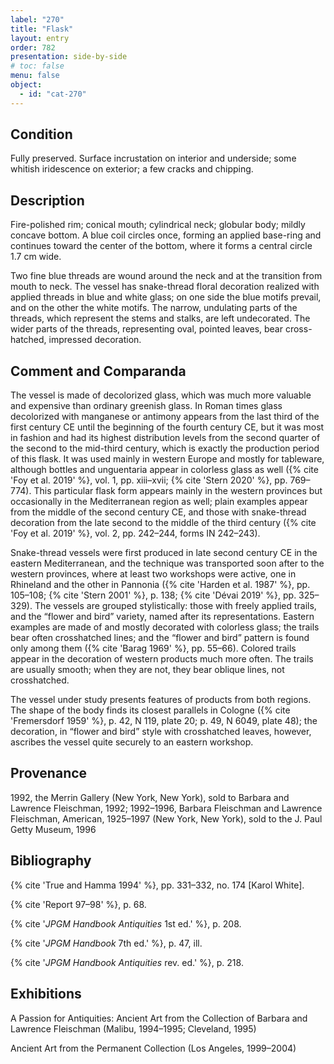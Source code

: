 ```yaml
---
label: "270"
title: "Flask"
layout: entry
order: 782
presentation: side-by-side
# toc: false
menu: false
object:
  - id: "cat-270"
---
```


## Condition

Fully preserved. Surface incrustation on interior and underside; some whitish iridescence on exterior; a few cracks and chipping.

## Description

Fire-polished rim; conical mouth; cylindrical neck; globular body; mildly concave bottom. A blue coil circles once, forming an applied base-ring and continues toward the center of the bottom, where it forms a central circle 1.7 cm wide.

Two fine blue threads are wound around the neck and at the transition from mouth to neck. The vessel has snake-thread floral decoration realized with applied threads in blue and white glass; on one side the blue motifs prevail, and on the other the white motifs. The narrow, undulating parts of the threads, which represent the stems and stalks, are left undecorated. The wider parts of the threads, representing oval, pointed leaves, bear cross-hatched, impressed decoration.

## Comment and Comparanda

The vessel is made of decolorized glass, which was much more valuable and expensive than ordinary greenish glass. In Roman times glass decolorized with manganese or antimony appears from the last third of the first century CE until the beginning of the fourth century CE, but it was most in fashion and had its highest distribution levels from the second quarter of the second to the mid-third century, which is exactly the production period of this flask. It was used mainly in western Europe and mostly for tableware, although bottles and unguentaria appear in colorless glass as well ({% cite 'Foy et al. 2019' %}, vol. 1, pp. xiii–xvii; {% cite 'Stern 2020' %}, pp. 769–774). This particular flask form appears mainly in the western provinces but occasionally in the Mediterranean region as well; plain examples appear from the middle of the second century CE, and those with snake-thread decoration from the late second to the middle of the third century ({% cite 'Foy et al. 2019' %}, vol. 2, pp. 242–244, forms IN 242–243).

Snake-thread vessels were first produced in late second century CE in the eastern Mediterranean, and the technique was transported soon after to the western provinces, where at least two workshops were active, one in Rhineland and the other in Pannonia ({% cite 'Harden et al. 1987' %}, pp. 105–108; {% cite 'Stern 2001' %}, p. 138; {% cite 'Dévai 2019' %}, pp. 325–329). The vessels are grouped stylistically: those with freely applied trails, and the “flower and bird” variety, named after its representations. Eastern examples are made of and mostly decorated with colorless glass; the trails bear often crosshatched lines; and the “flower and bird” pattern is found only among them ({% cite 'Barag 1969' %}, pp. 55–66). Colored trails appear in the decoration of western products much more often. The trails are usually smooth; when they are not, they bear oblique lines, not crosshatched.

The vessel under study presents features of products from both regions. The shape of the body finds its closest parallels in Cologne ({% cite 'Fremersdorf 1959' %}, p. 42, N 119, plate 20; p. 49, N 6049, plate 48); the decoration, in “flower and bird” style with crosshatched leaves, however, ascribes the vessel quite securely to an eastern workshop.

## Provenance

1992, the Merrin Gallery (New York, New York), sold to Barbara and Lawrence Fleischman, 1992; 1992–1996, Barbara Fleischman and Lawrence Fleischman, American, 1925–1997 (New York, New York), sold to the J. Paul Getty Museum, 1996

## Bibliography

{% cite 'True and Hamma 1994' %}, pp. 331–332, no. 174 [Karol White].

{% cite 'Report 97–98' %}, p. 68.

{% cite '*JPGM Handbook Antiquities* 1st ed.' %}, p. 208.

{% cite '*JPGM Handbook* 7th ed.' %}, p. 47, ill.

{% cite '*JPGM Handbook Antiquities* rev. ed.' %}, p. 218.

## Exhibitions

A Passion for Antiquities: Ancient Art from the Collection of Barbara and Lawrence Fleischman (Malibu, 1994–1995; Cleveland, 1995)

Ancient Art from the Permanent Collection (Los Angeles, 1999–2004)
